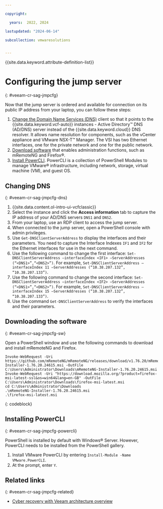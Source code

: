 ```yaml
---

copyright:

  years:  2022, 2024

lastupdated: "2024-06-14"

subcollection: vmwaresolutions


---
```


{{site.data.keyword.attribute-definition-list}}

# Configuring the jump server
{: #veeam-cr-sag-jmpcfg}

Now that the jump server is ordered and available for connection on its public IP address from your laptop, you can follow these steps:

1. [Change the Domain Name Services (DNS)](#veeam-cr-sag-jmpcfg-dns) client so that it points to the {{site.data.keyword.vcf-auto}} instances - Active Directory™ DNS (AD/DNS) server instead of the {{site.data.keyword.cloud}} DNS resolver. It allows name resolution for components, such as the vCenter appliance and VMware NSX-T™ Manager. The VSI has two Ethernet interfaces, one for the private network and one for the public network.
2. [Download software](#veeam-cr-sag-jmpcfg-sw) that enables administration functions, such as mRemoteNG and Firefox®.
3. [Install PowerCLI](#veeam-cr-sag-jmpcfg-powercli). PowerCLI is a collection of PowerShell Modules to manage VMware® infrastructure, including network, storage, virtual machine (VM), and guest OS.

## Changing DNS
{: #veeam-cr-sag-jmpcfg-dns}

1. {{site.data.content.ol-intro-ui-vcfclassic}}
2. Select the instance and click the **Access information** tab to capture the IP address of your AD/DNS servers `DNS1` and `DNS2`.
3. From your laptop, use an RDP client to access the jump server.
4. When connected to the jump server, open a PowerShell console with admin privileges.
5. Use `Get-DNSClientServerAddress` to display the interfaces and their parameters. You need to capture the Interface Indexes `IF1` and `IF2` for the Ethernet interfaces for use in the next command.
6. Use the following command to change the first interface: `Set-DNSClientServerAddress –interfaceIndex <IF1> –ServerAddresses (“<DNS1>”,“<DNS2>”)`. For example, `Set-DNSClientServerAddress –interfaceIndex 11 –ServerAddresses (“10.38.207.132”, “10.38.207.133”)`.
7. Use the following command to change the second interface: `Set-DNSClientServerAddress –interfaceIndex <IF2> –ServerAddresses (“<DNS1>”,“<DNS2>”)`. For example, `Set-DNSClientServerAddress –interfaceIndex 15 –ServerAddresses (“10.38.207.132”, “10.38.207.133”)`.
8. Use the command `Get-DNSClientServerAddress` to verify the interfaces and their parameters.

## Downloading the software
{: #veeam-cr-sag-jmpcfg-sw}

Open a PowerShell window and use the following commands to download and install mRemoteNG and Firefox.

```text
Invoke-WebRequest -Uri https://github.com/mRemoteNG/mRemoteNG/releases/download/v1.76.20/mRemoteNG-Installer-1.76.20.24615.msi -OutFile C:\Users\Administrator\Downloads\mRemoteNG-Installer-1.76.20.24615.msi
Invoke-WebRequest -Uri "https://download.mozilla.org/?product=firefox-msi-latest-ssl&os=win64&lang=en-GB" -OutFile C:\Users\Administrator\Downloads\firefox-msi-latest.msi
cd C:\Users\Administrator\Downloads
.\mRemoteNG-Installer-1.76.20.24615.msi
.\firefox-msi-latest.msi
```
{: codeblock}

## Installing PowerCLI
{: #veeam-cr-sag-jmpcfg-powercli}

PowerShell is installed by default with Windows® Server. However, PowerCLI needs to be installed from the PowerShell gallery.

1. Install VMware PowerCLI by entering `Install-Module -Name VMware.PowerCLI`.
2. At the prompt, enter `Y`.

## Related links
{: #veeam-cr-sag-jmpcfg-related}

* [Cyber recovery with Veeam architecture overview](/docs/vmwaresolutions?topic=vmwaresolutions-veeam-cr-sa-overview)
